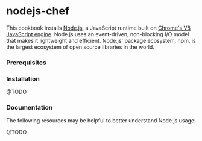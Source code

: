 # nodejs-chef

This cookbook installs [Node.js](https://nodejs.org/en/), a JavaScript runtime built on [Chrome's V8 JavaScript engine](https://developers.google.com/v8/). Node.js uses an event-driven, non-blocking I/O model that makes it lightweight and efficient. Node.js' package ecosystem, npm, is the largest ecosystem of open source libraries in the world.

### Prerequisites

### Installation

@TODO

### Documentation

The following resources may be helpful to better understand Node.js usage:

@TODO

